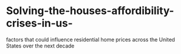 # Solving-the-houses-affordibility-crises-in-us-
factors that could influence residential home prices across the United States over the next decade
